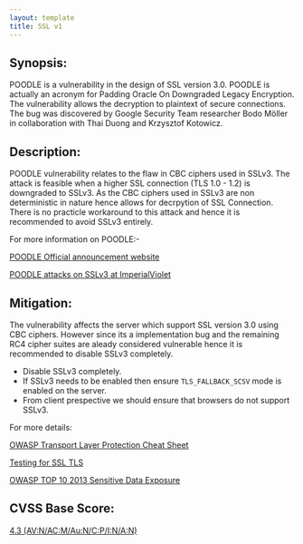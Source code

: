 ```yaml
---
layout: template
title: SSL v1
---
```


Synopsis:
---------------

POODLE is a vulnerability in the design of SSL version 3.0. POODLE is actually an acronym for Padding Oracle On Downgraded Legacy Encryption. The vulnerability allows the decryption to plaintext of secure connections. The bug was discovered by Google Security Team researcher Bodo Möller in collaboration with Thai Duong and Krzysztof Kotowicz.


Description: 
------------------

POODLE vulnerability relates to the flaw in CBC ciphers used in SSLv3. The attack is feasible when a higher SSL connection (TLS 1.0 - 1.2) is downgraded to SSLv3. As the CBC ciphers used in SSLv3 are non deterministic in nature hence allows for decrpytion of SSL Connection. There is no practicle workaround to this attack and hence it is recommended to avoid SSLv3 entirely.


For more information on POODLE:-

[POODLE Official announcement website](http://poodlebleed.com/) 

[POODLE attacks on SSLv3 at ImperialViolet](https://www.imperialviolet.org/2014/10/14/poodle.html) 

Mitigation: 
-------------

The vulnerability affects the server which support SSL version 3.0 using CBC ciphers. However since its a implementation bug and the remaining RC4 cipher suites are aleady considered vulnerable hence it is recommended to disable SSLv3 completely.


- Disable SSLv3 completely. 
- If SSLv3 needs to be enabled then ensure `TLS_FALLBACK_SCSV` mode is enabled on the server.
- From client prespective we should ensure that browsers do not support SSLv3.


For more details:

[OWASP Transport Layer Protection Cheat Sheet](http://www.owasp.org/index.php/Transport_Layer_Protection_Cheat_Sheet)

[Testing for SSL TLS](http://www.owasp.org/index.php/Testing_for_SSL-TLS_%28OWASP-CM-001%29)

[OWASP TOP 10 2013 Sensitive Data Exposure](https://www.owasp.org/index.php/Top_10_2013-A6-Sensitive_Data_Exposure)


CVSS Base Score:
----------------

[4.3 (AV:N/AC:M/Au:N/C:P/I:N/A:N)](https://nvd.nist.gov/cvss.cfm?version=2&name=CVE-2014-3566&vector=%28AV:N/AC:M/Au:N/C:P/I:N/A:N%29) 
